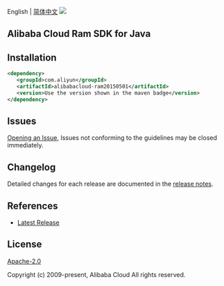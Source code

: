 English | [简体中文](README-CN.md)
![](https://aliyunsdk-pages.alicdn.com/icons/AlibabaCloud.svg)

## Alibaba Cloud Ram SDK for Java

## Installation

```xml
<dependency>
   <groupId>com.aliyun</groupId>
   <artifactId>alibabacloud-ram20150501</artifactId>
   <version>Use the version shown in the maven badge</version>
</dependency>
```

## Issues
[Opening an Issue](https://github.com/aliyun/alibabacloud-java-async-sdk/issues/new), Issues not conforming to the guidelines may be closed immediately.

## Changelog
Detailed changes for each release are documented in the [release notes](./ChangeLog.txt).

## References
* [Latest Release](https://github.com/aliyun/alibabacloud-async-java-sdk/)

## License
[Apache-2.0](http://www.apache.org/licenses/LICENSE-2.0)

Copyright (c) 2009-present, Alibaba Cloud All rights reserved.